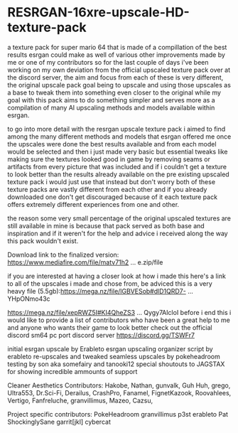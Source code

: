 # RESRGAN-16xre-upscale-HD-texture-pack
a texture pack for super mario 64 that is made of a compillation of the best results esrgan could make as well of various other improvements made by me or one of my contributors
so for the last couple of days i've been working on my own deviation from the official upscaled texture pack over at the discord server, the aim and focus from each of these is very different, the original upscale pack goal being to upscale and using those upscales as a base to tweak them into something even closer to the original while my goal with this pack aims to do something simpler and serves more as a compilation of many AI upscaling methods and models available within esrgan.

to go into more detail with the resrgan upscale texture pack i aimed to find among the many different methods and models
that esrgan offered me once the upscales were done the best results available and from each model would be selected and then i just made very basic but essential tweaks like making sure the textures looked good in game by removing seams or artifacts from every picture that was included and if i couldn't get a texture to look better than the results already available on the pre existing upscaled texture pack i would just use that instead but don't worry both of these texture packs are vastly different from each other and if you already downloaded one don't get discouraged because of it each texture pack offers extremely different experiences from one and other.

the reason some very small percentage of the original upscaled textures are still available in mine is because that pack served as both base and inspiration and if it weren't for the help and advice i received along the way this pack wouldn't exist.

Download link to the finalized version: https://www.mediafire.com/file/matv71h2 ... e.zip/file

if you are interested at having a closer look at how i made this here's a link to all of the upscales i made and chose from, be adviced this is a very heavy file (5.5gb):https://mega.nz/file/lGBVESob#dlD1QRD7- ... YHpONmo43c

https://mega.nz/file/xepRWZ5I#KI4QheZS3 ... Qygy7AIcloI
before i end this i would like to provide a list of contributors who have been a great help to me and anyone who wants their game to look better
check out the official discord sm64 pc port discord server
https://discord.gg/TSWFr7

initial esrgan upscale by Erableto
esrgan upscaling organizer script by erableto
re-upscales and tweaked seamless upscales by pokeheadroom
testing by son aka somefairy and tanooki12
special shoutouts to JAGSTAX for showing incredible ammounts of support

Cleaner Aesthetics Contributors:
Hakobe,
Nathan,
gunvalk,
Guh Huh,
grego,
Ultra553,
Dr.Sci-Fi,
Derailus,
CrashPro,
Fanamel,
FignetKazook,
Roovahlees,
Vertigo,
Fanfreluche,
granvillimus,
Mazeo,
Cazsu,

Project specific contributors:
PokeHeadroom
granvillimus
p3st
erableto
Pat
ShockinglySane
garrit[jkl]
cybercat